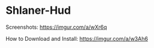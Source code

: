 # Shlaner-Hud
Screenshots: https://imgur.com/a/wXr6q

How to Download and Install: https://imgur.com/a/w3Ah6
